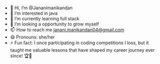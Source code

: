 - 👋 Hi, I’m @Jananimanikandan
- 👀 I’m interested in java
- 🌱 I’m currently learning full stack
- 💞️ I’m looking a opportunity to grow myself
- 📫 How to reach me janani.manikandan04@gmail.com
- 😄 Pronouns: she/her
- ⚡ Fun fact: I once participating in coding competitions I loss, but it taught me valuable lessons that have shaped my career journey ever since! 🏆🚀

<!---
Janani/Jananimanikandan is a ✨ special ✨ repository because its `README.md` (this file) appears on your GitHub profile.
You can click the Preview link to take a look at your changes.
--->
